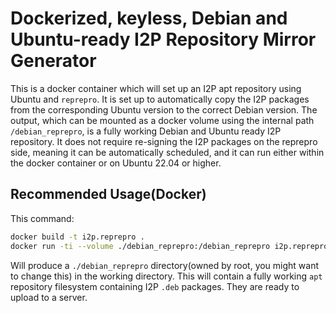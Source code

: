 Dockerized, keyless, Debian and Ubuntu-ready I2P Repository Mirror Generator
============================================================================

This is a docker container which will set up an I2P apt repository using Ubuntu and `reprepro`.
It is set up to automatically copy the I2P packages from the corresponding Ubuntu version to the correct Debian version.
The output, which can be mounted as a docker volume using the internal path `/debian_reprepro`, is a fully working Debian and Ubuntu ready I2P repository. It does not require re-signing the I2P packages on the reprepro side, meaning it can be automatically scheduled, and it can run either within the docker container or on Ubuntu 22.04 or higher.

Recommended Usage(Docker)
-------------------------

This command:

```sh
docker build -t i2p.reprepro .
docker run -ti --volume ./debian_reprepro:/debian_reprepro i2p.reprepro
```

Will produce a `./debian_reprepro` directory(owned by root, you might want to change this) in the working directory.
This will contain a fully working `apt` repository filesystem containing I2P `.deb` packages.
They are ready to upload to a server.

